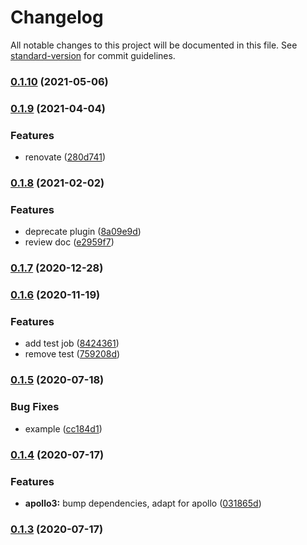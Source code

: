 # Changelog

All notable changes to this project will be documented in this file. See [standard-version](https://github.com/conventional-changelog/standard-version) for commit guidelines.

### [0.1.10](https://github.com/correttojs/graphql-codegen-apollo-cache/compare/v0.1.9...v0.1.10) (2021-05-06)

### [0.1.9](https://github.com/correttojs/graphql-codegen-apollo-cache/compare/v0.1.8...v0.1.9) (2021-04-04)


### Features

* renovate ([280d741](https://github.com/correttojs/graphql-codegen-apollo-cache/commit/280d7418472ae62c76de8371e43e769d6c28dc82))

### [0.1.8](https://github.com/correttojs/graphql-codegen-apollo-cache/compare/v0.1.7...v0.1.8) (2021-02-02)


### Features

* deprecate plugin ([8a09e9d](https://github.com/correttojs/graphql-codegen-apollo-cache/commit/8a09e9dbd901430c88e4f8f11706f5073579665e))
* review doc ([e2959f7](https://github.com/correttojs/graphql-codegen-apollo-cache/commit/e2959f75310e34a55aa09c71fa63d4849155cb19))

### [0.1.7](https://github.com/correttojs/graphql-codegen-apollo-cache/compare/v0.1.6...v0.1.7) (2020-12-28)

### [0.1.6](https://github.com/correttojs/graphql-codegen-apollo-cache/compare/v0.1.5...v0.1.6) (2020-11-19)


### Features

* add test job ([8424361](https://github.com/correttojs/graphql-codegen-apollo-cache/commit/842436176e3987cde93fd7150bddb46c329cf8eb))
* remove test ([759208d](https://github.com/correttojs/graphql-codegen-apollo-cache/commit/759208d0d765f7b097ae24dd99e5987ebeaf4b87))

### [0.1.5](https://github.com/correttojs/graphql-codegen-apollo-cache/compare/v0.1.4...v0.1.5) (2020-07-18)


### Bug Fixes

* example ([cc184d1](https://github.com/correttojs/graphql-codegen-apollo-cache/commit/cc184d1ae7ab9fe24f7e7fae9be1ceb1df3d4809))

### [0.1.4](https://github.com/correttojs/graphql-codegen-apollo-cache/compare/v0.1.3...v0.1.4) (2020-07-17)


### Features

* **apollo3:** bump dependencies, adapt for apollo ([031865d](https://github.com/correttojs/graphql-codegen-apollo-cache/commit/031865d13b445b67b099dc7a6ca2940fde79d0af))

### [0.1.3](https://github.com/correttojs/graphql-codegen-apollo-cache/compare/v0.1.2...v0.1.3) (2020-07-17)
